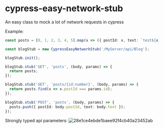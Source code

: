 
# cypress-easy-network-stub
An easy class to mock a lot of network requests in cypress

Example:
```typescript
const posts = [0, 1, 2, 3, 4, 5].map(x => ({ postId: x, text: `test${x}` }));

const blogStub = new CypressEasyNetworkStub('/MyServer/api/Blog');

blogStub.init();

blogStub.stub('GET', 'posts', (body, params) => {
  return posts;
});

blogStub.stub('GET', 'posts/{id:number}', (body, params) => {
  return posts.find(x => x.postId === params.id);
});

blogStub.stub('POST', 'posts', (body, params) => {
  posts.push({ postId: body.postId, text: body.text });
});
```

Strongly typed api parameters:
![28e1ce4ebde1baee92f4cb40a23452ab](https://user-images.githubusercontent.com/37637338/116729565-9955ab00-a9e7-11eb-828e-f88979f21452.gif)
